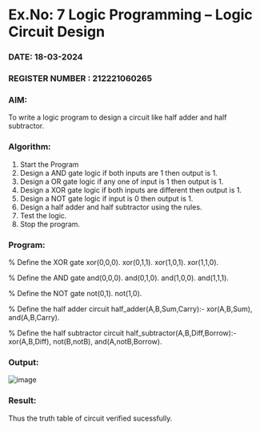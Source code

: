 # Ex.No: 7  Logic Programming –  Logic Circuit Design
### DATE:      18-03-2024                                                                      
### REGISTER NUMBER : 212221060265
### AIM: 
To write a logic program to design a circuit like half adder and half subtractor.
###  Algorithm:
1. Start the Program
2. Design a AND gate logic if both inputs are 1 then output is 1.
3. Design a OR gate logic if any one of input is 1 then output is 1.
4. Design a XOR gate logic if both inputs are different then output is 1.
5. Design a NOT gate logic if input is 0 then output is 1.
6. Design a half adder and half subtractor using the rules.
7. Test the logic.
8. Stop the program.

### Program:

% Define the XOR gate
xor(0,0,0).
xor(0,1,1).
xor(1,0,1).
xor(1,1,0).

% Define the AND gate
and(0,0,0).
and(0,1,0).
and(1,0,0).
and(1,1,1).

% Define the NOT gate
not(0,1).
not(1,0).

% Define the  half adder circuit
half_adder(A,B,Sum,Carry):-
    xor(A,B,Sum),
    and(A,B,Carry).

% Define the  half subtractor circuit
half_subtractor(A,B,Diff,Borrow):-
    xor(A,B,Diff),
    not(B,notB),
    and(A,notB,Borrow).










### Output:

![image](https://github.com/Shaiksushma123/AI_Lab_2023-24/assets/159005642/2639f9da-a02b-4ec6-b3f8-f8a962153e23)


### Result:
Thus the truth table of circuit verified sucessfully.

